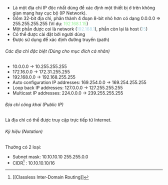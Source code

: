 - Là một địa chỉ IP độc nhất dùng để xác định một thiết bị ở trên không gian mạng hay cục bộ (IP Network).
- Gồm 32-bit địa chỉ, phân thành 4 đoạn 8-bit nhỏ hơn có dạng
  0.0.0.0 => 255.255.255.255 (Ví dụ: <font style="color:LightGreen">192.168.1.15</font>)
- Một phần được coi là network (<font style="color:LightBlue">192.168.1</font>), phần còn lại là host (<font style="color:LightBlue">15</font>)
- Có thể được cài đặt bởi người dùng
- Được sử dụng để xác định đường truyền (path)

###### Các địa chỉ đặc biệt (Dùng cho mục đích cá nhân)
- 10.0.0.0 -> 10.255.255.255
- 172.16.0.0 -> 172.31.255.255
- 192.168.0.0 -> 192.168.255.255
- Auto configuration IP addresses: 169.254.0.0 -> 169.254.255.255
- Loop back IP addresses: 127.0.0.0 -> 127.255.255.255
- Multicast IP addresses: 224.0.0.0 -> 239.255.255.255

###### Địa chỉ công khai (Public IP)
Là địa chỉ có thể được truy cập trực tiếp từ Internet.

###### Ký hiệu (Notation)
Thường có 2 loại:
- Subnet mask: 10.10.10.10 255.255.0.0
- CIDR[^1] : 10.10.10.10/16



[^1]: [[Classless Inter-Domain Routing]]